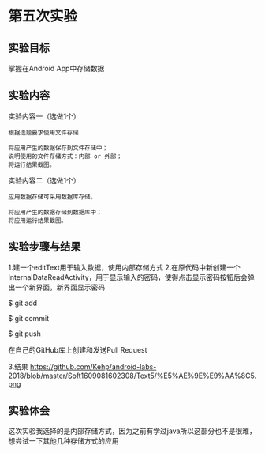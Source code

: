 # 第五次实验
## 实验目标

   掌握在Android App中存储数据

## 实验内容
实验内容一（选做1个）

    根据选题要求使用文件存储

    将应用产生的数据保存到文件存储中；
    说明使用的文件存储方式：内部 or 外部；
    将运行结果截图。

实验内容二（选做1个）

    应用数据存储可采用数据库存储。

    将应用产生的数据存储到数据库中；
    将应用运行结果截图。

## 实验步骤与结果

1.建一个editText用于输入数据，使用内部存储方式
2.在原代码中新创建一个	InternalDataReadActivity，用于显示输入的密码，使得点击显示密码按钮后会弹出一个新界面，新界面显示密码


$ git add 

$ git commit

$ git push

在自己的GitHub库上创建和发送Pull Request

3.结果
https://github.com/Kehp/android-labs-2018/blob/master/Soft1609081602308/Text5/%E5%AE%9E%E9%AA%8C5.png


## 实验体会
   
这次实验我选择的是内部存储方式，因为之前有学过java所以这部分也不是很难，想尝试一下其他几种存储方式的应用
